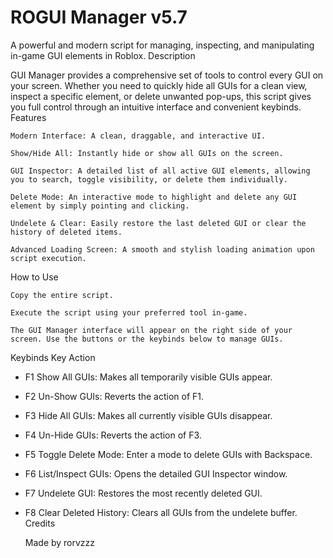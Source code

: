 # ROGUI Manager v5.7

A powerful and modern script for managing, inspecting, and manipulating in-game GUI elements in Roblox.
Description

GUI Manager provides a comprehensive set of tools to control every GUI on your screen. Whether you need to quickly hide all GUIs for a clean view, inspect a specific element, or delete unwanted pop-ups, this script gives you full control through an intuitive interface and convenient keybinds.
Features

    Modern Interface: A clean, draggable, and interactive UI.

    Show/Hide All: Instantly hide or show all GUIs on the screen.

    GUI Inspector: A detailed list of all active GUI elements, allowing you to search, toggle visibility, or delete them individually.

    Delete Mode: An interactive mode to highlight and delete any GUI element by simply pointing and clicking.

    Undelete & Clear: Easily restore the last deleted GUI or clear the history of deleted items.

    Advanced Loading Screen: A smooth and stylish loading animation upon script execution.

How to Use

    Copy the entire script.

    Execute the script using your preferred tool in-game.

    The GUI Manager interface will appear on the right side of your screen. Use the buttons or the keybinds below to manage GUIs.

Keybinds
Key	Action
- F1	Show All GUIs: Makes all temporarily visible GUIs appear.
- F2	Un-Show GUIs: Reverts the action of F1.
- F3	Hide All GUIs: Makes all currently visible GUIs disappear.
- F4	Un-Hide GUIs: Reverts the action of F3.
- F5	Toggle Delete Mode: Enter a mode to delete GUIs with Backspace.
- F6	List/Inspect GUIs: Opens the detailed GUI Inspector window.
- F7	Undelete GUI: Restores the most recently deleted GUI.
- F8	Clear Deleted History: Clears all GUIs from the undelete buffer.
Credits

    Made by rorvzzz
